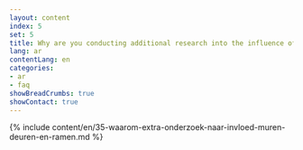 ```yaml
---
layout: content
index: 5
set: 5
title: Why are you conducting additional research into the influence of walls, doors, and windows on CoronaMelder?
lang: ar
contentLang: en
categories:
- ar
- faq
showBreadCrumbs: true
showContact: true
---
```

{% include content/en/35-waarom-extra-onderzoek-naar-invloed-muren-deuren-en-ramen.md %}
